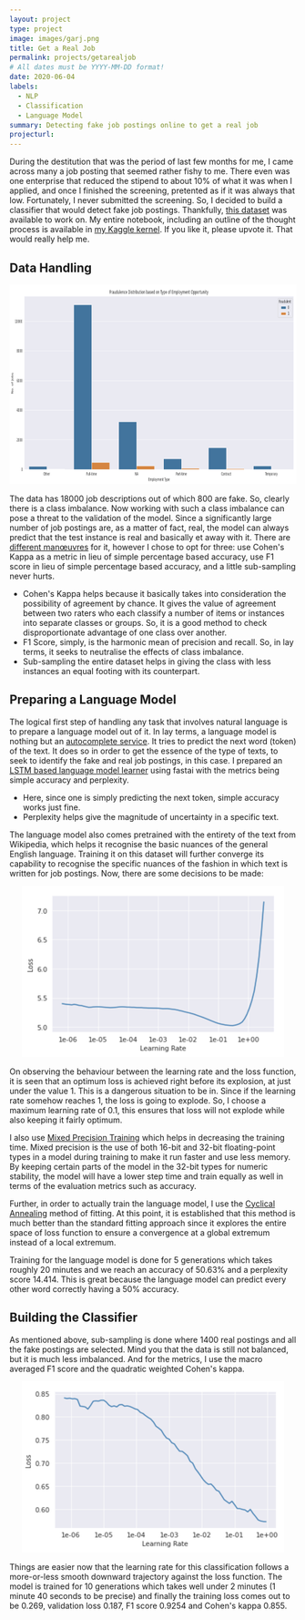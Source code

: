 ```yaml
---
layout: project
type: project
image: images/garj.png
title: Get a Real Job
permalink: projects/getarealjob
# All dates must be YYYY-MM-DD format!
date: 2020-06-04
labels:
  - NLP
  - Classification
  - Language Model
summary: Detecting fake job postings online to get a real job
projecturl: 
---
```

During the destitution that was the period of last few months for me, I came across many a job posting that seemed rather fishy to me. There even was one enterprise that reduced the stipend to about 10% of what it was when I applied, and once I finished the screening, pretented as if it was always that low. Fortunately, I never submitted the screening. So, I decided to build a classifier that would detect fake job postings. Thankfully, [this dataset](https://www.kaggle.com/shivamb/real-or-fake-fake-jobposting-prediction) was available to work on. My entire notebook, including an outline of the thought process is available in [my Kaggle kernel](https://www.kaggle.com/piyushmishra1999/get-a-real-job). If you like it, please upvote it. That would really help me.

## Data Handling

<p align="center">
  <img width="600" height="350" src="https://github.com/piyushmishra12/piyushmishra12.github.io/blob/master/images/class_imbalance.png">
</p>

The data has 18000 job descriptions out of which 800 are fake. So, clearly there is a class imbalance. Now working with such a class imbalance can pose a threat to the validation of the model. Since a significantly large number of job postings are, as a matter of fact, real, the model can always predict that the test instance is real and basically et away with it. There are [different manœuvres](https://www.researchgate.net/publication/288228469_Classification_with_class_imbalance_problem_A_review) for it, however I chose to opt for three: use Cohen's Kappa as a metric in lieu of simple percentage based accuracy, use F1 score in lieu of simple percentage based accuracy, and a little sub-sampling never hurts.

* Cohen's Kappa helps because it basically takes into consideration the possibility of agreement by chance. It gives the value of agreement between two raters who each classify a number of items or instances into separate classes or groups. So, it is a good method to check disproportionate advantage of one class over another.
* F1 Score, simply, is the harmonic mean of precision and recall. So, in lay terms, it seeks to neutralise the effects of class imbalance.
* Sub-sampling the entire dataset helps in giving the class with less instances an equal footing with its counterpart.

## Preparing a Language Model

The logical first step of handling any task that involves natural language is to prepare a language model out of it. In lay terms, a language model is nothing but an [autocomplete service](https://dl.acm.org/doi/abs/10.1145/2702123.2702503). It tries to predict the next word (token) of the text. It does so in order to get the essence of the type of texts, to seek to identify the fake and real job postings, in this case. I prepared an [LSTM based language model learner](https://www.isca-speech.org/archive/interspeech_2012/i12_0194.html) using fastai with the metrics being simple accuracy and perplexity.
* Here, since one is simply predicting the next token, simple accuracy works just fine.
* Perplexity helps give the magnitude of uncertainty in a specific text.

The language model also comes pretrained with the entirety of the text from Wikipedia, which helps it recognise the basic nuances of the general English language. Training it on this dataset will further converge its capability to recognise the specific nuances of the fashion in which text is written for job postings. Now, there are some decisions to be made:

<p align="center">
  <img width="460" height="300" src="https://github.com/piyushmishra12/piyushmishra12.github.io/blob/master/images/garj_lm.png">
</p>

On observing the behaviour between the learning rate and the loss function, it is seen that an optimum loss is achieved right before its explosion, at just under the value 1. This is a dangerous situation to be in. Since if the learning rate somehow reaches 1, the loss is going to explode. So, I choose a maximum learning rate of 0.1, this ensures that loss will not explode while also keeping it fairly optimum.

I also use [Mixed Precision Training](https://arxiv.org/abs/1710.03740) which helps in decreasing the training time. Mixed precision is the use of both 16-bit and 32-bit floating-point types in a model during training to make it run faster and use less memory. By keeping certain parts of the model in the 32-bit types for numeric stability, the model will have a lower step time and train equally as well in terms of the evaluation metrics such as accuracy.

Further, in order to actually train the language model, I use the [Cyclical Annealing](https://www.spiedigitallibrary.org/conference-proceedings-of-spie/11006/1100612/Super-convergence--very-fast-training-of-neural-networks-using/10.1117/12.2520589.short?SSO=1) method of fitting. At this point, it is established that this method is much better than the standard fitting approach since it explores the entire space of loss function to ensure a convergence at a global extremum instead of a local extremum.

Training for the language model is done for 5 generations which takes roughly 20 minutes and we reach an accuracy of 50.63% and a perplexity score 14.414. This is great because the language model can predict every other word correctly having a 50% accuracy.

## Building the Classifier

As mentioned above, sub-sampling is done where 1400 real postings and all the fake postings are selected. Mind you that the data is still not balanced, but it is much less imbalanced. And for the metrics, I use the macro averaged F1 score and the quadratic weighted Cohen's kappa.

<p align="center">
  <img width="460" height="300" src="https://github.com/piyushmishra12/piyushmishra12.github.io/blob/master/images/garj_cl.png">
</p>

Things are easier now that the learning rate for this classification follows a more-or-less smooth downward trajectory against the loss function. The model is trained for 10 generations which takes well under 2 minutes (1 minute 40 seconds to be precise) and finally the training loss comes out to be 0.269, validation loss 0.187, F1 score 0.9254 and Cohen's kappa 0.855.
